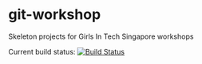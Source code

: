 git-workshop
============

Skeleton projects for Girls In Tech Singapore workshops

Current build status: [![Build Status](https://secure.travis-ci.org/[andymarks]/[git-workshop].png)](http://travis-ci.org/[andymarks]/[git-workshop])